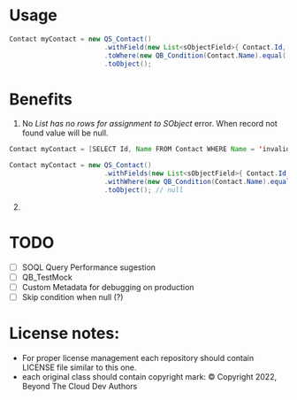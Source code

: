 

# Usage

```java
Contact myContact = new QS_Contact()
                        .withField(new List<sObjectField>{ Contact.Id, Contact.FirstName, Contact.LastName })
                        .toWhere(new QB_Condition(Contact.Name).equal('Contact1'))
                        .toObject();
```

# Benefits

1. No *List has no rows for assignment to SObject* error. When record not found value will be null.

```java
Contact myContact = [SELECT Id, Name FROM Contact WHERE Name = 'invalidName']; // Error: List has no rows for assignment to SObject

Contact myContact = new QS_Contact()
                        .withFields(new List<sObjectField>{ Contact.Id, Contact.Name })
                        .withWhere(new QB_Condition(Contact.Name).equal('invalidName'))
                        .toObject(); // null
```

2.

# TODO

- [ ] SOQL Query Performance sugestion
- [ ] QB_TestMock
- [ ] Custom Metadata for debugging on production
- [ ] Skip condition when null (?)

# License notes:
- For proper license management each repository should contain LICENSE file similar to this one.
- each original class should contain copyright mark: © Copyright 2022, Beyond The Cloud Dev Authors
